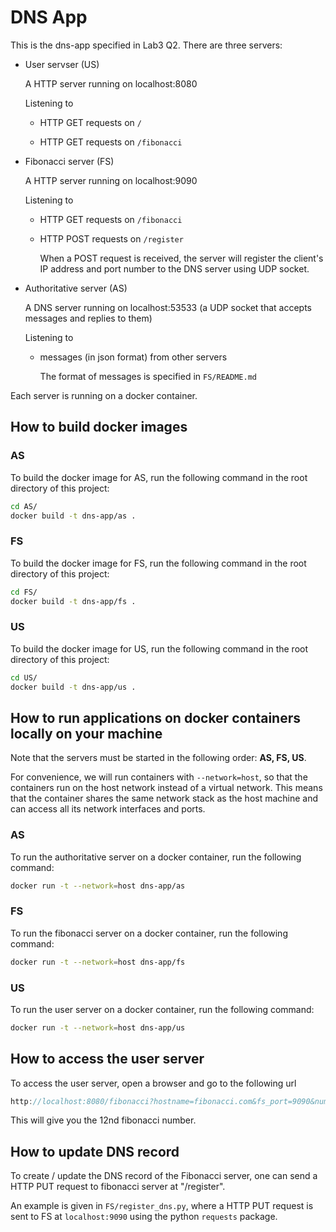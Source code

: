 # DNS App

This is the dns-app specified in Lab3 Q2. There are three servers:

- User servser (US)
  
    A HTTP server running on localhost:8080
  
    Listening to 
  
  - HTTP GET requests on `/`
  
  - HTTP GET requests on `/fibonacci`

- Fibonacci server (FS)
  
    A HTTP server running on localhost:9090
  
    Listening to 
  
  - HTTP GET requests on `/fibonacci`
  
  - HTTP POST requests on `/register`
    
      When a POST request is received, the server will register the client's IP address and port number to the DNS server using UDP socket.    

- Authoritative server (AS)
  
    A DNS server running on localhost:53533 (a UDP socket that accepts messages and replies to them)
  
    Listening to
  
  - messages (in json format) from other servers
    
    The format of messages is specified in `FS/README.md`

Each server is running on a docker container. 

## How to build docker images

### AS

To build the docker image for AS, run the following command in the root directory of this project:

```bash
cd AS/
docker build -t dns-app/as .
```

### FS

To build the docker image for FS, run the following command in the root directory of this project:

```bash
cd FS/
docker build -t dns-app/fs .
```

### US

To build the docker image for US, run the following command in the root directory of this project:

```bash
cd US/
docker build -t dns-app/us .
```

## How to run applications on docker containers locally on your machine

Note that the servers must be started in the following order: **AS, FS, US**.

For convenience, we will run containers with `--network=host`, so that the containers run on the host network instead of a virtual network. This means that the container shares the same network stack as the host machine and can access all its network interfaces and ports.

### AS

To run the authoritative server on a docker container, run the following command:

```bash
docker run -t --network=host dns-app/as
```

### FS

To run the fibonacci server on a docker container, run the following command:

```bash
docker run -t --network=host dns-app/fs
```

### US

To run the user server on a docker container, run the following command:

```bash
docker run -t --network=host dns-app/us
```

## How to access the user server

To access the user server, open a browser and go to the following url 

```javascript
http://localhost:8080/fibonacci?hostname=fibonacci.com&fs_port=9090&number=12&as_ip=localhost&as_port=53533
```

This will give you the 12nd fibonacci number.

## How to update DNS record

To create / update the DNS record of the Fibonacci server, one can send a HTTP PUT request to fibonacci server at "/register". 

An example is given in `FS/register_dns.py`, where a HTTP PUT request is sent to FS at `localhost:9090` using the python `requests` package. 
